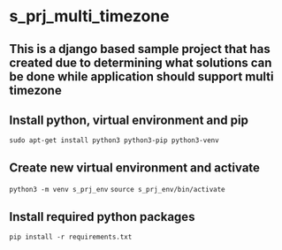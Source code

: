 # s_prj_multi_timezone
## This is a django based sample project that has created due to determining what solutions can be done while application should support multi timezone

## Install python, virtual environment and pip
`sudo apt-get install python3 python3-pip python3-venv`
## Create new virtual environment and activate
`python3 -m venv s_prj_env`
`source s_prj_env/bin/activate`
## Install required python packages
`pip install -r requirements.txt`
